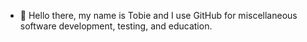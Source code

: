 - 👋 Hello there, my name is Tobie and I use GitHub for miscellaneous software development, testing, and education.

<!---
thispaghetti is ✨ special ✨ 
--->
